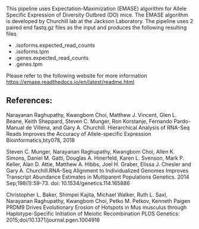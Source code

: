This pipeline uses Expectation-Maximization (EMASE) algorithm for Allele
Specific Expression of Diversity Outbred (DO) mice. The EMASE algorithm
is developed by Churchill lab at the Jackson Laboratory.
The pipeline uses 2 paired end fastq.gz files as the input and produces the
following resulting files

* .isoforms.expected_read_counts
* .isoforms.tpm
* .genes.expected_read_counts
* .genes.tpm

Please refer to the following website for more information
https://emase.readthedocs.io/en/latest/readme.html

## References:
Narayanan Raghupathy, Kwangbom Choi, Matthew J. Vincent, Glen L. Beane, 
Keith Sheppard, Steven C. Munger, Ron Korstanje, 
Fernando Pardo-Manual de Villena, and Gary A. Churchill. 
Hierarchical Analysis of RNA-Seq Reads Improves the Accuracy of 
Allele-specific Expression Bioinformatics,bty078, 2018


Steven C. Munger, Narayanan Raghupathy, Kwangbom Choi, Allen K. Simons, 
Daniel M. Gatti, Douglas A. Hinerfeld, Karen L. Svenson, Mark P. Keller, 
Alan D. Attie, Matthew A. Hibbs, Joel H. Graber, Elissa J. Chesler 
and Gary A. Churchill.RNA-Seq Alignment to Individualized Genomes 
Improves Transcript Abundance Estimates in Multiparent Populations 
Genetics. 2014 Sep;198(1):59-73. doi: 10.1534/genetics.114.165886

Christopher L. Baker, Shimpei Kajita, Michael Walker, Ruth L. Saxl, 
Narayanan Raghupathy, Kwangbom Choi, Petko M. Petkov, Kenneth Paigen 
PRDM9 Drives Evolutionary Erosion of Hotspots in Mus musculus through 
Haplotype-Specific Initiation of Meiotic Recombination
PLOS Genetics: 2015;doi/10.1371/journal.pgen.1004916